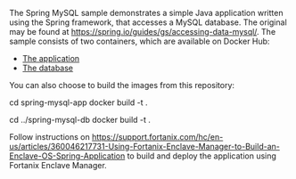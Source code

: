 The Spring MySQL sample demonstrates a simple Java application written using
the Spring framework, that accesses a MySQL database. The original may be found
at https://spring.io/guides/gs/accessing-data-mysql/. The sample consists of
two containers, which are available on Docker Hub:

 * [The application](https://hub.docker.com/r/fortanix/spring-mysql-app/)
 * [The database](https://hub.docker.com/r/fortanix/spring-mysql-db/)

You can also choose to build the images from this repository:

 cd spring-mysql-app
 docker build -t <app-name> .

 cd ../spring-mysql-db
 docker build -t <db-name> .

Follow instructions on https://support.fortanix.com/hc/en-us/articles/360046217731-Using-Fortanix-Enclave-Manager-to-Build-an-Enclave-OS-Spring-Application to build and deploy the application using Fortanix Enclave Manager.

